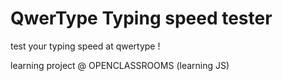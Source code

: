 # QwerType Typing speed tester

test your typing speed at qwertype !

learning project @ OPENCLASSROOMS (learning JS)